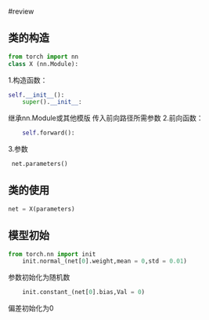 #review 
## 类的构造
```python
from torch import nn
class X (nn.Module): 
```

1.构造函数：
```python
self.__init__():
	super().__init__:
```
继承nn.Module或其他模版
传入前向路径所需参数
2.前向函数：
```python
	self.forward():
```
3.参数
```python
 net.parameters()
```

## 类的使用

```python
net = X(parameters)
```

## 模型初始
```python
from torch.nn import init
	init.normal_(net[0].weight,mean = 0,std = 0.01)
```
参数初始化为随机数
```python
	init.constant_(net[0].bias,Val = 0)
```
偏差初始化为0
